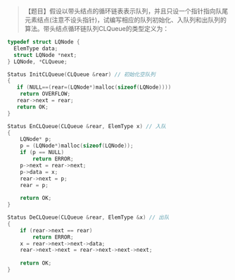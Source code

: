 >【题目】假设以带头结点的循环链表表示队列，并且只设一个指针指向队尾元素结点(注意不设头指针)，试编写相应的队列初始化、入队列和出队列的算法。带头结点循环链队列CLQueue的类型定义为：
``` c
typedef struct LQNode {
  ElemType data;
  struct LQNode *next;
} LQNode, *CLQueue;
```
``` c++
Status InitCLQueue(CLQueue &rear) // 初始化空队列
{ 
   if (NULL==(rear=(LQNode*)malloc(sizeof(LQNode))))
    return OVERFLOW;
   rear->next = rear;
   return OK; 
}
```
``` c++
Status EnCLQueue(CLQueue &rear, ElemType x) // 入队
{ 
    LQNode* p;
    p = (LQNode*)malloc(sizeof(LQNode));
    if (p == NULL)
        return ERROR;
    p->next = rear->next;
    p->data = x;
    rear->next = p;
    rear = p; 
    
    return OK;
}
```
``` c++
Status DeCLQueue(CLQueue &rear, ElemType &x) // 出队
{  
    if (rear->next == rear)
        return ERROR;
    x = rear->next->next->data;
    rear->next->next = rear->next->next->next;
    
    return OK;
}
```
